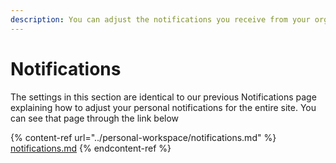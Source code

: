 ```yaml
---
description: You can adjust the notifications you receive from your organization.
---
```


# Notifications

The settings in this section are identical to our previous Notifications page explaining how to adjust your personal notifications for the entire site. You can see that page through the link below&#x20;

{% content-ref url="../personal-workspace/notifications.md" %}
[notifications.md](../personal-workspace/notifications.md)
{% endcontent-ref %}
